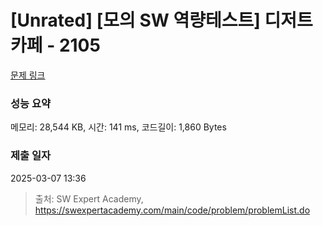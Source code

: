 # [Unrated] [모의 SW 역량테스트] 디저트 카페 - 2105 

[문제 링크](https://swexpertacademy.com/main/code/problem/problemDetail.do?contestProbId=AV5VwAr6APYDFAWu) 

### 성능 요약

메모리: 28,544 KB, 시간: 141 ms, 코드길이: 1,860 Bytes

### 제출 일자

2025-03-07 13:36



> 출처: SW Expert Academy, https://swexpertacademy.com/main/code/problem/problemList.do